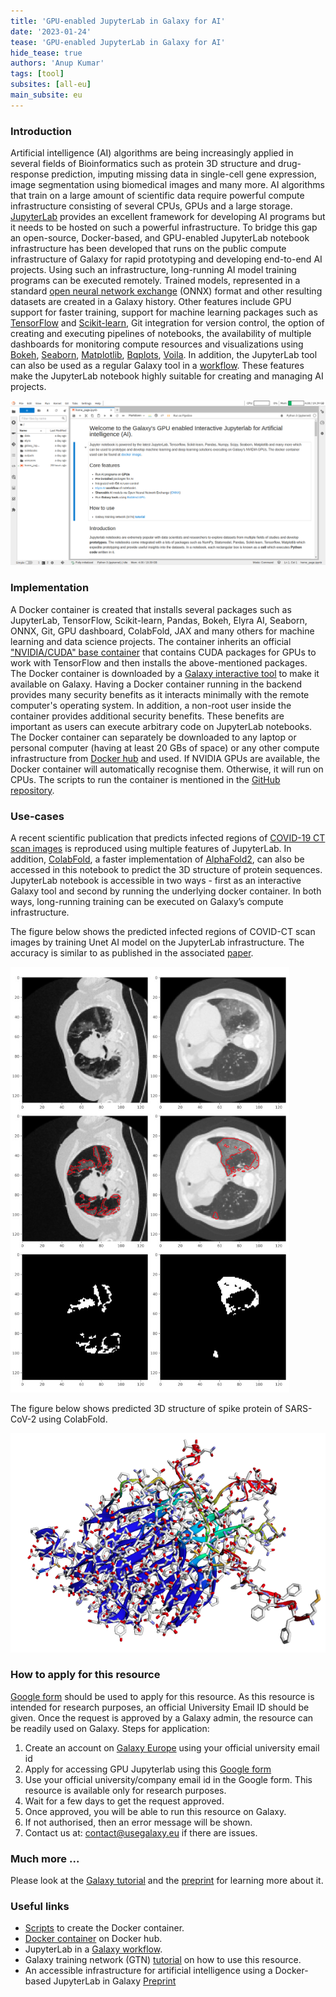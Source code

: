 ```yaml
---
title: 'GPU-enabled JupyterLab in Galaxy for AI'
date: '2023-01-24'
tease: 'GPU-enabled JupyterLab in Galaxy for AI'
hide_tease: true
authors: 'Anup Kumar'
tags: [tool]
subsites: [all-eu]
main_subsite: eu
---
```



### Introduction

Artificial intelligence (AI) algorithms are being increasingly applied in several fields of Bioinformatics such as protein 3D structure and drug-response 
prediction, imputing missing data in single-cell gene expression, image segmentation using biomedical images and many more. AI algorithms that train on a large amount of scientific data require powerful compute infrastructure consisting of several CPUs, GPUs and a large storage. [JupyterLab](https://jupyterlab.readthedocs.io/en/stable/) provides an excellent framework for developing AI programs but it needs to be hosted on such a powerful infrastructure. To bridge this gap an open-source, Docker-based, and GPU-enabled JupyterLab notebook infrastructure has been developed that runs on the public compute infrastructure of Galaxy for rapid prototyping and developing end-to-end AI projects. Using such an infrastructure, long-running AI model training programs can be executed remotely. Trained models, represented in a standard [open neural network exchange](https://github.com/onnx/onnx) (ONNX) format and other resulting datasets are created in a Galaxy history. Other features include GPU support for faster training, support for machine learning packages such as [TensorFlow](https://www.tensorflow.org/) and [Scikit-learn](https://scikit-learn.org/stable/), Git integration for version control, the option of creating and executing pipelines of notebooks, the availability of multiple dashboards for monitoring compute resources and visualizations using [Bokeh](https://docs.bokeh.org/en/latest/), [Seaborn](https://seaborn.pydata.org/), [Matplotlib](https://matplotlib.org/), [Bqplots](https://github.com/bqplot/bqplot), [Voila](https://github.com/voila-dashboards/voila). In addition, the JupyterLab tool can also be used as a regular Galaxy tool in a [workflow](https://usegalaxy.eu/u/kumara/w/gpujupytool-imported-from-uploaded-file). These features make the JupyterLab notebook highly suitable for creating and managing AI projects.


![GPU-enabled JupyterLab in Galaxy for AI](./jupyterlab_ai.png)

### Implementation

A Docker container is created that installs several packages such as JupyterLab, TensorFlow, Scikit-learn, Pandas, Bokeh, Elyra AI, Seaborn, ONNX, Git, GPU dashboard, ColabFold, JAX and many others for machine learning and data science projects. The container inherits an official ["NVIDIA/CUDA" base container](https://hub.docker.com/layers/nvidia/cuda/11.8.0-cudnn8-runtime-ubuntu20.04/images/sha256-74b166e2091bb705e9ada685dffe79930612c725669bc87e01125b5245d13f97?context=explore) that contains CUDA packages for GPUs to work with TensorFlow and then installs the above-mentioned packages. The Docker container is downloaded by a [Galaxy interactive tool](https://github.com/usegalaxy-eu/galaxy/blob/release_22.05_europe/tools/interactive/interactivetool_ml_jupyter_notebook.xml) to make it available on Galaxy. Having a Docker container running in the backend provides many security benefits as it interacts minimally with the remote computer's operating system. In addition, a non-root user inside the container provides additional security benefits. These benefits are important as users can execute arbitrary code on JupyterLab notebooks. The Docker container can separately be downloaded to any laptop or personal computer (having at least 20 GBs of space) or any other compute infrastructure from [Docker hub](https://hub.docker.com/layers/anupkumar/docker-ml-jupyterlab/galaxy-integration-0.2/images/sha256-e2d7e28a2f975523db0f5ac29c2e2ce3c7a35b061072098ad388d5b42ee86fba?context=repo) and used. If NVIDIA GPUs are available, the Docker container will automatically recognise them. Otherwise, it will run on CPUs. The scripts to run the container is mentioned in the [GitHub repository](https://github.com/usegalaxy-eu/gpu-jupyterlab-docker).


### Use-cases
A recent scientific publication that predicts infected regions of [COVID-19 CT scan images](https://www.sciencedirect.com/science/article/pii/S2666990021000069) is reproduced using multiple features of JupyterLab. In addition, [ColabFold](https://github.com/sokrypton/ColabFold), a faster implementation of [AlphaFold2](https://www.nature.com/articles/s41586-021-03819-2), can also be accessed in this notebook to predict the 3D structure of protein sequences. JupyterLab notebook is accessible in two ways - first as an interactive Galaxy tool and second by running the underlying docker container. In both ways, long-running training can be executed on Galaxy’s compute infrastructure.


The figure below shows the predicted infected regions of COVID-CT scan images by training Unet AI model on the JupyterLab infrastructure. The accuracy is similar to as published in the associated [paper](https://www.sciencedirect.com/science/article/pii/S2666990021000069). 

![Use-case 1: Predicted infected regions in COVID-19 CT scan images](./covid_ct_scan_masks.png)


The figure below shows predicted 3D structure of spike protein of SARS-CoV-2 using ColabFold. 

![Use-case 2: Predicted 3D structure of SARS-CoV-2 spike protein sequences (300 amino acids)](./3D_300_L_protein.png)


### How to apply for this resource

[Google form](http://usegalaxy.eu/gpu-request) should be used to apply for this resource. As this resource is intended for research purposes, an official University Email ID should be given. Once the request is approved by a Galaxy admin, the resource can be readily used on Galaxy. Steps for application:

1. Create an account on [Galaxy Europe](https://usegalaxy.eu/) using your official university
email id
2. Apply for accessing GPU Jupyterlab using this [Google form](http://usegalaxy.eu/gpu-request)
3. Use your official university/company email id in the Google form. This resource is available only for research purposes.
4. Wait for a few days to get the request approved.
5. Once approved, you will be able to run this resource on Galaxy.
6. If not authorised, then an error message will be shown.
7. Contact us at: contact@usegalaxy.eu if there are issues.

### Much more ...

Please look at the [Galaxy tutorial](https://training.galaxyproject.org/training-material/topics/statistics/tutorials/gpu_jupyter_lab/tutorial.html) and the [preprint](https://www.biorxiv.org/content/10.1101/2022.07.08.499333v1.full.pdf) for learning more about it.


### Useful links

- [Scripts](https://github.com/usegalaxy-eu/gpu-jupyterlab-docker) to create the Docker container.
- [Docker container](https://hub.docker.com/layers/anupkumar/docker-ml-jupyterlab/galaxy-integration-0.2/images/sha256-e2d7e28a2f975523db0f5ac29c2e2ce3c7a35b061072098ad388d5b42ee86fba?context=repo) on Docker hub.
- JupyterLab in a [Galaxy workflow](https://usegalaxy.eu/u/kumara/w/gpujupytool-imported-from-uploaded-file).
- Galaxy training network (GTN) [tutorial](https://training.galaxyproject.org/training-material/topics/statistics/tutorials/gpu_jupyter_lab/tutorial.html) on how to use this resource.
- An accessible infrastructure for artificial intelligence using a Docker-based JupyterLab in Galaxy [Preprint](https://www.biorxiv.org/content/10.1101/2022.07.08.499333v1.full.pdf)
